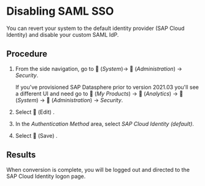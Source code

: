<!-- loio8c37db740bf24788a6e21ada78552d56 -->

<link rel="stylesheet" type="text/css" href="../css/sap-icons.css"/>

# Disabling SAML SSO

You can revert your system to the default identity provider \(SAP Cloud Identity\) and disable your custom SAML IdP.



## Procedure

1.  From the side navigation, go to <span class="FPA-icons-V3"></span> \(*System*\)→ <span class="FPA-icons-V3"></span> \(*Administration*\) → *Security*.

    If you've provisioned SAP Datasphere prior to version 2021.03 you'll see a different UI and need go to <span class="FPA-icons-V3"></span> \(*My Products*\) → <span class="FPA-icons-V3"></span> \(*Analytics*\) → <span class="FPA-icons-V3"></span> \(*System*\) → <span class="FPA-icons-V3"></span> \(*Administration*\) → *Security*.

2.  Select <span class="FPA-icons-V3"></span> \(Edit\) .

3.  In the *Authentication Method* area, select *SAP Cloud Identity \(default\)*.

4.  Select <span class="FPA-icons-V3"></span> \(Save\) .




<a name="loio8c37db740bf24788a6e21ada78552d56__result_y4p_yph_3kb"/>

## Results

When conversion is complete, you will be logged out and directed to the SAP Cloud Identity logon page.

